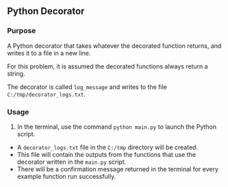 ## Python Decorator

### Purpose

A Python decorator that takes whatever the decorated function returns, and writes it to a file in a new line. 

For this problem, it is assumed the decorated functions always return a string.

The decorator is called `log_message` and writes to the file `C:/tmp/decorator_logs.txt`.

### Usage

1. In the terminal, use the command `python main.py` to launch the Python script.
- A `decorator_logs.txt` file in the `C:/tmp` directory will be created.
- This file will contain the outputs from the functions that use the decorator written in the `main.py` script.
- There will be a confirmation message returned in the terminal for every example function run successfully.